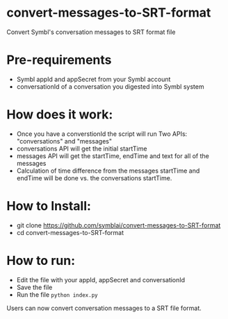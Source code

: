 # convert-messages-to-SRT-format
Convert Symbl's conversation messages to SRT format file

# Pre-requirements 
* Symbl appId and appSecret from your Symbl account
* conversationId of a conversation you digested into Symbl system

# How does it work:
* Once you have a converstionId the script will run Two APIs: "conversations" and "messages"
* conversations API will get the initial startTime
* messages API will get the startTime, endTime and text for all of the messages
* Calculation of time difference from the messages startTime and endTime will be done vs. the conversations startTime. 

# How to Install:
* git clone https://github.com/symblai/convert-messages-to-SRT-format
* cd convert-messages-to-SRT-format
# How to run:
* Edit the file with your appId, appSecret and conversationId
* Save the file
* Run the file ```python index.py```

Users can now convert conversation messages to a SRT file format.

